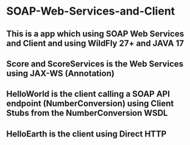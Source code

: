 # SOAP-Web-Services-and-Client

## This is a app which using SOAP Web Services and Client and using WildFly 27+ and JAVA 17

## Score and ScoreServices is the Web Services using JAX-WS (Annotation)

## HelloWorld is the client calling a SOAP API endpoint (NumberConversion) using Client Stubs from the NumberConversion WSDL

## HelloEarth is the client using Direct HTTP

